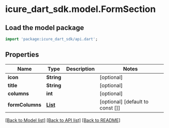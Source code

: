 # icure_dart_sdk.model.FormSection

## Load the model package
```dart
import 'package:icure_dart_sdk/api.dart';
```

## Properties
Name | Type | Description | Notes
------------ | ------------- | ------------- | -------------
**icon** | **String** |  | [optional] 
**title** | **String** |  | [optional] 
**columns** | **int** |  | [optional] 
**formColumns** | [**List<FormColumn>**](FormColumn.md) |  | [optional] [default to const []]

[[Back to Model list]](../README.md#documentation-for-models) [[Back to API list]](../README.md#documentation-for-api-endpoints) [[Back to README]](../README.md)


